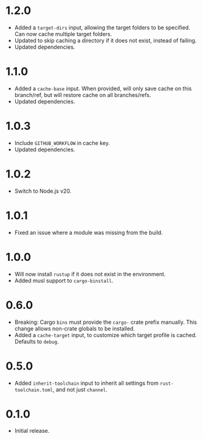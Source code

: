 # 1.2.0

- Added a `target-dirs` input, allowing the target folders to be specified. Can now cache multiple
  target folders.
- Updated to skip caching a directory if it does not exist, instead of failing.
- Updated dependencies.

# 1.1.0

- Added a `cache-base` input. When provided, will only save cache on this branch/ref, but will
  restore cache on all branches/refs.
- Updated dependencies.

# 1.0.3

- Include `GITHUB_WORKFLOW` in cache key.
- Updated dependencies.

# 1.0.2

- Switch to Node.js v20.

# 1.0.1

- Fixed an issue where a module was missing from the build.

# 1.0.0

- Will now install `rustup` if it does not exist in the environment.
- Added musl support to `cargo-binstall`.

# 0.6.0

- Breaking: Cargo `bins` must provide the `cargo-` crate prefix manually. This change allows
  non-crate globals to be installed.
- Added a `cache-target` input, to customize which target profile is cached. Defaults to `debug`.

# 0.5.0

- Added `inherit-toolchain` input to inherit all settings from `rust-toolchain.toml`, and not just
  `channel`.

# 0.1.0

- Initial release.
